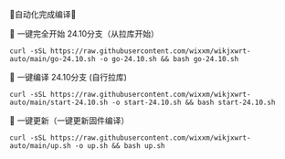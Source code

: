 🎉自动化完成编译🎉

🌈 一键完全开始 24.10分支（从拉库开始）
```
curl -sSL https://raw.githubusercontent.com/wixxm/wikjxwrt-auto/main/go-24.10.sh -o go-24.10.sh && bash go-24.10.sh
```
🌈 一键编译 24.10分支 (自行拉库)
```
curl -sSL https://raw.githubusercontent.com/wixxm/wikjxwrt-auto/main/start-24.10.sh -o start-24.10.sh && bash start-24.10.sh
```

🌈 一键更新（一键更新固件编译）
```
curl -sSL https://raw.githubusercontent.com/wixxm/wikjxwrt-auto/main/up.sh -o up.sh && bash up.sh   


```  
